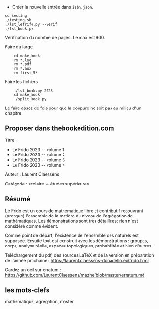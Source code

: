 

- Créer la nouvelle entrée dans `isbn.json`.

```
cd testing
./testing.sh
./lst_lefrifo.py --verif
./lst_book.py
```

Vérification du nombre de pages. Le max est 900.


Faire du large:
```
    cd make_book
    rm *.log
    rm *.pdf
    rm *.aux
    rm first_5*
```

Faire les fichiers
```
    ./lst_book.py 2023
    cd make_book
    ./split_book.py
```
Le faire assez de fois pour que la coupure ne soit pas au milieu d'un chapitre.



## Proposer dans thebookedition.com

Titre : 
- Le Frido 2023 -- volume 1
- Le Frido 2023 -- volume 2
- Le Frido 2023 -- volume 3
- Le Frido 2023 -- volume 4

Auteur :
Laurent Claessens

Catégorie : scolaire -> études supérieures


## Résumé

Le Frido est un cours de mathématique libre et contributif recouvrant (presque) l'ensemble de la matière du niveau de l'agrégation de mathématiques. Les démonstrations sont très détaillées; rien n'est considéré comme évident.

Comme point de départ, l'existence de l'ensemble des naturels est supposée. Ensuite tout est construit avec les démonstrations : groupes, corps, analyse réelle, espaces topologiques, probabilités et bien d'autres.

Téléchargement du pdf, des sources LaTeX et de la version en préparation de l'année prochaine :
https://laurent.claessens-donadello.eu/frido.html

Gardez un oeil sur erratum :
https://github.com/LaurentClaessens/mazhe/blob/master/erratum.md

## les mots-clefs

mathématique, agrégation, master


